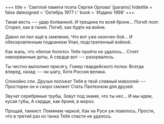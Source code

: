 +++
title = 'Светлой памяти поэта Сергея Орлова'
[params]
  hidetitle = false
  datesigned = 'Октябрь 1977 г.'
  book = 'Издано 1998'
+++
<!-- Светлой памяти поэта Сергея Орлова -->

Такая весть --- удар болванкой.
И трещина по всей броне...
Погиб поэт. Сгорел, как в танке.
Погиб, как будто на войне.

Давно ли пел ещё в землянке,
Что вот уже окончен бой...
И обескровленным подранком
Упал, подстреленный войной.

Как жаль, что «белое болото»
Тебе пройти не удалось...
Стоят невзорванные доты,
А сердце вот --- разорвалось.

Ты честно выполнил присягу,
Гомер гвардейского полка:
Всегда вперед, назад --- ни шагу,
Хотя Россия велика.

Спокойно спи. Друзья положат
Тебя в твой славный мавзолей ---
Просторен он и скоро сможет
Стать Пантеоном для друзей.

Звучат серебряные трубы,
Зовут под знамя, что ты нес...
И мы идем, кусая губы,
А сердце, как броня, в мороз.

Прощай, танкист. Помянем чаркой,
Как на Руси уж повелось,
Прости, что в третий раз из танка
Тебя спасти не удалось.

<!-- Октябрь 1977 г. -->
<!-- Издано 1998 -->
<!-- Книжка 1 -->
